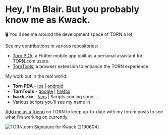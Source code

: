 # Hey, I'm Blair. But you probably know me as Kwack.

🖥️ You'll see me around the development space of TORN a lot, 

See my contributions in various repositories:
- [Torn PDA](https://github.com/Manuito83/torn-pda/tree/master), a Flutter mobile app built as a personal assistant for TORN.com users. 
- [TornTools](https://github.com/Mephiles/torntools_extension), a browser extension to enhance the TORN experience


My work out in the real world:
- **Torn PDA** - [ios](https://apps.apple.com/us/app/torn-pda/id1510138514) | [android](https://play.google.com/store/apps/details?id=com.manuito.tornpda)
- **TornTools** - [google](https://chromewebstore.google.com/detail/torntools/hjpaapdjcgbmeikfnahipphknonhlhib) | [firefox](https://addons.mozilla.org/en-US/firefox/addon/torn-tools/)
- **`kwack.dev`** - [faqs](https://faq.kwack.dev/) | Scripts coming soon...
- Various scripts you'll see my name in


[Add me as a friend](https://www.torn.com/friendlist.php#/p=add&XID=2190604) on TORN to keep up-to-date with my forum posts to see what I'm working on currently.



![TORN.com Signature for Kwack [2190604]](https://www.torn.com/sigs/3_2190604.png)
